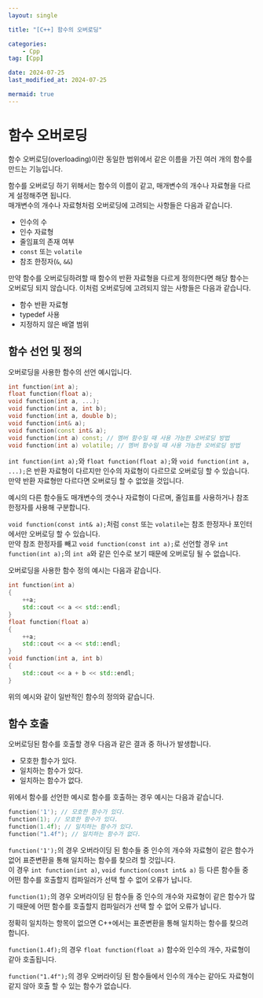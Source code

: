 ```yaml
---
layout: single

title: "[C++] 함수의 오버로딩"

categories:
    - Cpp
tag: [Cpp]

date: 2024-07-25
last_modified_at: 2024-07-25

mermaid: true
---
```


# 함수 오버로딩

함수 오버로딩(overloading)이란 동일한 범위에서 같은 이름을 가진 여러 개의 함수를 만드는 기능입니다.

함수를 오버로딩 하기 위해서는 함수의 이름이 같고, 매개변수의 개수나 자료형을 다르게 설정해주면 됩니다.  
매개변수의 개수나 자료형처럼 오버로딩에 고려되는 사항들은 다음과 같습니다.

+ 인수의 수
+ 인수 자료형
+ 줄임표의 존재 여부
+ `const` 또는 `volatile`
+ 참조 한정자(`&`, `&&`)

만약 함수를 오버로딩하려할 때 함수의 반환 자료형을 다르게 정의한다면 해당 함수는 오버로딩 되지 않습니다.
이처럼 오버로딩에 고려되지 않는 사항들은 다음과 같습니다.

+ 함수 반환 자료형
+ typedef 사용
+ 지정하지 않은 배열 범위

## 함수 선언 및 정의

오버로딩을 사용한 함수의 선언 예시입니다.

```cpp
int function(int a);
float function(float a);
void function(int a, ...);
void function(int a, int b);
void function(int a, double b);
void function(int& a);
void function(const int& a);
void function(int a) const; // 멤버 함수일 때 사용 가능한 오버로딩 방법
void function(int a) volatile; // 멤버 함수일 때 사용 가능한 오버로딩 방법
```

`int function(int a);`와 `float function(float a);`와 `void function(int a, ...);`은 반환 자료형이 다르지만 인수의 자료형이 다르므로 오버로딩 할 수 있습니다.  
만약 반환 자료형만 다르다면 오버로딩 할 수 없었을 것입니다.

예시의 다른 함수들도 매개변수의 갯수나 자료형이 다르며, 줄임표를 사용하거나 참조 한정자를 사용해 구분합니다.

`void function(const int& a);`처럼 `const` 또는 `volatile`는 참조 한정자나 포인터에서만 오버로딩 할 수 있습니다.  
만약 참조 한정자를 빼고 `void function(const int a);`로 선언할 경우 `int function(int a);`의 `int a`와 같은 인수로 보기 때문에 오버로딩 될 수 없습니다.

오버로딩을 사용한 함수 정의 예시는 다음과 같습니다.

```cpp
int function(int a)
{
	++a;
	std::cout << a << std::endl;
}
float function(float a)
{
	++a;
	std::cout << a << std::endl;
}
void function(int a, int b)
{
	std::cout << a + b << std::endl;
}
```

위의 예시와 같이 일반적인 함수의 정의와 같습니다.  

## 함수 호출

오버로딩된 함수를 호출할 경우 다음과 같은 결과 중 하나가 발생합니다.

+ 모호한 함수가 있다.
+ 일치하는 함수가 있다.
+ 일치하는 함수가 없다.

위에서 함수를 선언한 예시로 함수를 호출하는 경우 예시는 다음과 같습니다.

```cpp
function('1'); // 모호한 함수가 있다.
function(1); // 모호한 함수가 있다.
function(1.4f); // 일치하는 함수가 있다.
function("1.4f"); // 일치하는 함수가 없다.
```

`function('1');`의 경우 오버라이딩 된 함수들 중 인수의 개수와 자료형이 같은 함수가 없어 표준변환을 통해 일치하는 함수를 찾으려 할 것입니다.  
이 경우 `int function(int a)`, `void function(const int& a)` 등 다른 함수들 중 어떤 함수를 호출할지 컴파일러가 선택 할 수 없어 오류가 납니다.

`function(1);`의 경우 오버라이딩 된 함수들 중 인수의 개수와 자료형이 같은 함수가 많기 때문에 어떤 함수를 호출할지 컴파일러가 선택 할 수 없어 오류가 납니다.

정확히 일치하는 항목이 없으면 C++에서는 표준변환을 통해 일치하는 함수를 찾으려 합니다.

`function(1.4f);`의 경우 `float function(float a)` 함수와 인수의 개수, 자료형이 같아 호출됩니다.

`function("1.4f");`의 경우 오버라이딩 된 함수들에서 인수의 개수는 같아도 자료형이 같지 않아 호출 할 수 있는 함수가 없습니다.